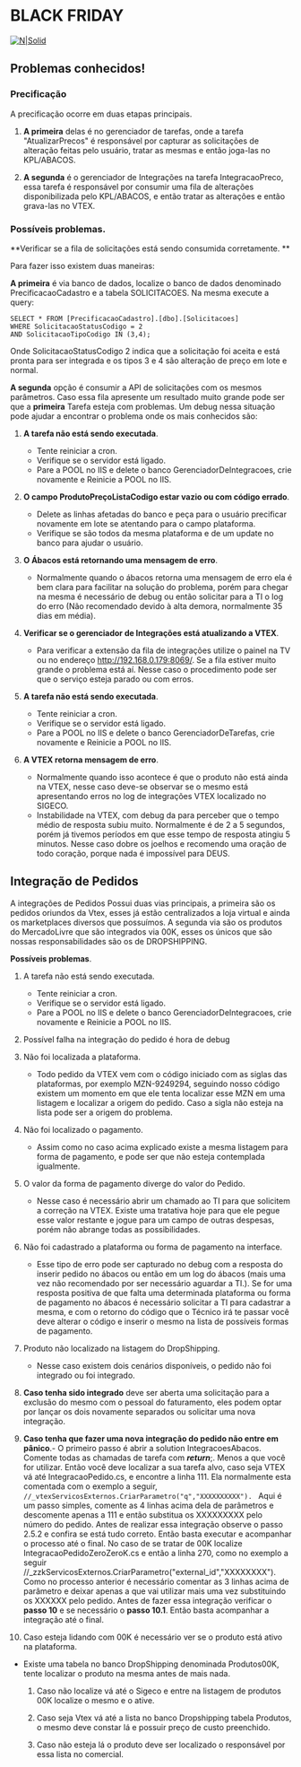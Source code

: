 # BLACK FRIDAY


[![N|Solid](https://cdn.arstechnica.net/wp-content/uploads/2014/02/warning-640x360.png)](https://nodesource.com/products/nsolid)

## Problemas conhecidos!

### Precificação

A precificação ocorre em duas etapas principais.


1. **A primeira** delas é no gerenciador de tarefas, onde a tarefa "AtualizarPrecos" é responsável por capturar as solicitações de alteração feitas pelo usuário, tratar as mesmas e então joga-las no KPL/ABACOS.

2. **A segunda** é o gerenciador de Integrações na tarefa IntegracaoPreco, essa tarefa é responsável por consumir uma fila de alterações disponibilizada pelo KPL/ABACOS, e então tratar as alterações e então grava-las no VTEX.

### Possíveis problemas.

**Verificar se a fila de solicitações está sendo consumida corretamente. **

Para fazer isso existem duas maneiras:

**A primeira** é via banco de dados, localize o banco de dados denominado PrecificacaoCadastro e a tabela SOLICITACOES. Na mesma execute a query:

```
SELECT * FROM [PrecificacaoCadastro].[dbo].[Solicitacoes]
WHERE SolicitacaoStatusCodigo = 2
AND SolicitacaoTipoCodigo IN (3,4);
```
Onde SolicitacaoStatusCodigo 2 indica que a solicitação foi aceita e está pronta para ser integrada e os tipos 3 e 4 são alteração de preço em lote e normal.


**A segunda** opção é consumir a API de solicitações com os mesmos parâmetros. Caso essa fila apresente um resultado muito grande pode ser que a **primeira** Tarefa esteja com problemas. Um debug nessa situação pode ajudar a encontrar o problema onde os mais conhecidos são:


1. **A tarefa não está sendo executada**.
    - Tente reiniciar a cron.
    - Verifique se o servidor está ligado.
    - Pare a POOL no IIS e delete o banco GerenciadorDeIntegracoes, crie novamente e Reinicie a POOL no IIS.


2. **O campo ProdutoPreçoListaCodigo estar vazio ou com código errado**.
    - Delete as linhas afetadas do banco e peça para o usuário precificar novamente em lote se atentando para o campo plataforma.
    - Verifique se são todos da mesma plataforma e de um update no banco para ajudar o usuário.

3. **O Ábacos está retornando uma mensagem de erro**.
    - Normalmente quando o ábacos retorna uma mensagem de erro ela é bem clara para facilitar na solução do problema, porém para chegar na mesma é necessário de debug ou então solicitar para a TI o log do erro (Não recomendado devido à alta demora, normalmente 35 dias em média).

4. **Verificar se o gerenciador de Integrações está atualizando a VTEX**.
    - Para verificar a extensão da fila de integrações utilize o painel na TV ou no endereço http://192.168.0.179:8069/. Se a fila estiver muito grande o problema está aí. Nesse caso o procedimento pode ser que o serviço esteja parado ou com erros.

5. **A tarefa não está sendo executada**.
    - Tente reiniciar a cron.
    - Verifique se o servidor está ligado.
    - Pare a POOL no IIS e delete o banco GerenciadorDeTarefas, crie novamente e Reinicie a POOL no IIS.

6. **A VTEX retorna mensagem de erro**.
    - Normalmente quando isso acontece é que o produto não está ainda na VTEX, nesse caso deve-se observar se o mesmo está apresentando erros no log de integrações VTEX localizado no SIGECO.
    - Instabilidade na VTEX, com debug da para perceber que o tempo médio de resposta subiu muito. Normalmente é de 2 a 5 segundos, porém já tivemos períodos em que esse tempo de resposta atingiu 5 minutos. Nesse caso dobre os joelhos e recomendo uma oração de todo coração, porque nada é impossível para DEUS.

## Integração de Pedidos

A integrações de Pedidos Possui duas vias principais, a primeira são os pedidos oriundos da Vtex, esses já estão centralizados a loja virtual e ainda os marketplaces diversos que possuímos. A segunda via são os produtos do MercadoLivre que são integrados via 00K, esses os únicos que são nossas responsabilidades são os de DROPSHIPPING.

**Possíveis problemas**.

1. A tarefa não está sendo executada.
    - Tente reiniciar a cron.
    - Verifique se o servidor está ligado.
    - Pare a POOL no IIS e delete o banco GerenciadorDeIntegracoes, crie novamente e Reinicie a POOL no IIS.

2. Possível falha na integração do pedido é hora de debug

3. Não foi localizada a plataforma.
    - Todo pedido da VTEX vem com o código iniciado com as siglas das plataformas, por exemplo MZN-9249294, seguindo nosso código existem um momento em que ele tenta localizar esse MZN em uma listagem e localizar a origem do pedido. Caso a sigla não esteja na lista pode ser a origem do problema.

4. Não foi localizado o pagamento.
    - Assim como no caso acima explicado existe a mesma listagem para forma de pagamento, e pode ser que não esteja contemplada igualmente.

5. O valor da forma de pagamento diverge do valor do Pedido.
    - Nesse caso é necessário abrir um chamado ao TI para que solicitem a correção na VTEX. Existe uma tratativa hoje para que ele pegue esse valor restante e jogue para um campo de outras despesas, porém não abrange todas as possibilidades.
    
6. Não foi cadastrado a plataforma ou forma de pagamento na interface.
    - Esse tipo de erro pode ser capturado no debug com a resposta do inserir pedido no ábacos ou então em um log do ábacos (mais uma vez não recomendado por ser necessário aguardar a TI.). Se for uma resposta positiva de que falta uma determinada plataforma ou forma de pagamento no ábacos é necessário solicitar a TI para cadastrar a mesma, e com o retorno do código que o Técnico irá te passar você deve alterar o código e inserir o mesmo na lista de possíveis formas de pagamento.

7. Produto não localizado na listagem do DropShipping.
    - Nesse caso existem dois cenários disponíveis, o pedido não foi integrado ou foi integrado.
    
8. **Caso tenha sido integrado** deve ser aberta uma solicitação para a exclusão do mesmo com o pessoal do faturamento, eles podem optar por lançar os dois novamente separados ou solicitar uma nova integração.

9. **Caso tenha que fazer uma nova integração do pedido não entre em pânico**.- O primeiro passo é abrir a solution IntegracoesAbacos. Comente todas as chamadas de tarefa com **_return_**;. Menos a que você for utilizar. Então você deve localizar a sua tarefa alvo, caso seja VTEX vá até IntegracaoPedido.cs, e encontre a linha 111. Ela normalmente esta comentada com o exemplo a seguir, 
``` //_vtexServicosExternos.CriarParametro("q","XXXXXXXXXX").  ``` Aqui é um passo simples, comente as 4 linhas acima dela de parâmetros e descomente apenas a 111 e então substitua os XXXXXXXXX pelo número do pedido. Antes de realizar essa integração observe o passo 2.5.2 e confira se está tudo correto. Então basta executar e acompanhar o processo até o final. No caso de se tratar de 00K localize IntegracaoPedidoZeroZeroK.cs e então a linha 270, como no exemplo a seguir //_zzkServicosExternos.CriarParametro("external_id","XXXXXXXX"). Como no processo anterior é necessário comentar as 3 linhas acima de parâmetro e deixar apenas a que vai utilizar mais uma vez substituindo os XXXXXX pelo pedido. Antes de fazer essa integração verificar o **passo 10** e se necessário o **passo 10.1**. Então basta acompanhar a integração até o final.
10. Caso esteja lidando com 00K é necessário ver se o produto está ativo na plataforma.
- Existe uma tabela no banco DropShipping denominada Produtos00K, tente localizar o produto na mesma antes de mais nada.

    1. Caso não localize vá até o Sigeco e entre na listagem de produtos 00K localize o mesmo e o ative.
    
    2. Caso seja Vtex vá até a lista no banco Dropshipping tabela Produtos, o mesmo deve constar lá e possuir preço de custo preenchido. 
    13. Caso não esteja lá o produto deve ser localizado o responsável por essa lista no comercial.

